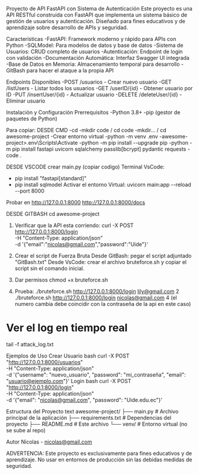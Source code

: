 Proyecto de API FastAPI con Sistema de Autenticación
Este proyecto es una API RESTful construida con FastAPI que implementa un sistema básico de gestión de usuarios y autenticación. Diseñado para fines educativos y de aprendizaje sobre desarrollo de APIs y seguridad.

Características
-FastAPI: Framework moderno y rápido para APIs con Python
-SQLModel: Para modelos de datos y base de datos
-Sistema de Usuarios: CRUD completo de usuarios
-Autenticación: Endpoint de login con validación
-Documentación Automática: Interfaz Swagger UI integrada
-Base de Datos en Memoria: Almacenamiento temporal para desarrollo
-GitBash para hacer el ataque a la propia API

Endpoints Disponibles
-POST /usuarios - Crear nuevo usuario
-GET /listUsers - Listar todos los usuarios
-GET /userID/{id} - Obtener usuario por ID
-PUT /insertUser/{id} - Actualizar usuario
-DELETE /deleteUser/{id} - Eliminar usuario

Instalación y Configuración
Prerrequisitos
-Python 3.8+
-pip (gestor de paquetes de Python)

Para copiar:
DESDE CMD
-cd 
-mkdir code / cd code
-mkdir... / cd awesome-project
-Crear entorno virtual
-python -m venv .env
-awesome-project>.env\Scripts\Activate
-python -m pip install --upgrade pip
-python -m pip install fastapi uvicorn sqlalchemy passlib[bcrypt] pydantic requests
-code .

DESDE VSCODE
crear main.py (copiar codigo)
Terminal VsCode: 
- pip install "fastapi[standard]"
- pip install sqlmodel
Activar el entorno Virtual:
uvicorn main:app --reload --port 8000

Probar en 
 http://127.0.0.1:8000
 http://127.0.0.1:8000/docs

DESDE GITBASH
cd awesome-project
1. Verificar que la API esta corriendo:
    curl -X POST http://127.0.0.1:8000/login \
     -H "Content-Type: application/json" \
     -d '{"email":"nicolas@gmail.com","password":"Uide"}'

2. Crear el script de Fuerza Bruta
Desde GitBash: pegar el script adjuntado "GitBash.txt"
Desde VsCode: crear el archivo bruteforce.sh y copiar el script sin el comando inicial.
3. Dar permisos chmod +x bruteforce.sh
4. Prueba:
./bruteforce.sh http://127.0.0.1:8000/login lily@gmail.com 2
./bruteforce.sh http://127.0.0.1:8000/login nicolas@gmail.com 4
(el numero cambia debe coincidir con la contraseña de la api en este caso)
  # Ver el log en tiempo real
tail -f attack_log.txt  


Ejemplos de Uso
Crear Usuario
bash
curl -X POST "http://127.0.0.1:8000/usuarios" \
-H "Content-Type: application/json" \
-d '{"username": "nuevo_usuario", "password": "mi_contraseña", "email": "usuario@ejemplo.com"}'
Login
bash
curl -X POST "http://127.0.0.1:8000/login" \
-H "Content-Type: application/json" \
-d '{"email": "nicolas@gmail.com", "password": "Uide.edu.ec"}'

Estructura del Proyecto
text
awesome-project/
├── main.py          # Archivo principal de la aplicación
├── requirements.txt # Dependencias del proyecto
├── README.md       # Este archivo
└── venv/           # Entorno virtual (no se sube al repo)



Autor
Nicolas - nicolas@gmail.com

ADVERTENCIA: Este proyecto es exclusivamente para fines educativos y de aprendizaje. No usar en entornos de producción sin las debidas medidas de seguridad.